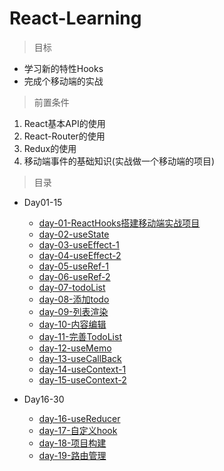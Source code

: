 # React-Learning

> 目标

* 学习新的特性Hooks
* 完成个移动端的实战

> 前置条件

1. React基本API的使用
2. React-Router的使用
3. Redux的使用
4. 移动端事件的基础知识(实战做一个移动端的项目)

> 目录

* Day01-15

    * [day-01-ReactHooks搭建移动端实战项目](./Day01-15/day-01/ReactHooks搭建移动端实战项目.md)
    * [day-02-useState](./Day01-15/day-02/useState.md)
    * [day-03-useEffect-1](./Day01-15/day-03/useEffect-1.md)
    * [day-04-useEffect-2](./Day01-15/day-04/useEffect-2.md)
    * [day-05-useRef-1](./Day01-15/day-05/useRef-1.md)
    * [day-06-useRef-2](./Day01-15/day-06/useRef-2.md)
    * [day-07-todoList](./Day01-15/day-07/todoList.md)
    * [day-08-添加todo](./Day01-15/day-08/添加todo.md)
    * [day-09-列表渲染](./Day01-15/day-09/列表渲染.md)
    * [day-10-内容编辑](./Day01-15/day-10/内容编辑.md)
    * [day-11-完善TodoList](./Day01-15/day-11/完善TodoList.md)
    * [day-12-useMemo](./Day01-15/day-12/useMemo.md)
    * [day-13-useCallBack](./Day01-15/day-13/useCallBack.md)
    * [day-14-useContext-1](./Day01-15/day-14/useContext-1.md)
    * [day-15-useContext-2](./Day01-15/day-15/useContext-2.md)

* Day16-30   

    * [day-16-useReducer](./Day16-30/day-16/useReducer.md)
    * [day-17-自定义hook](./Day16-30/day-17/自定义hook.md)
    * [day-18-项目构建](./Day16-30/day-18/项目构建.md)
    * [day-19-路由管理](./Day16-30/day-19/路由管理.md)

      
